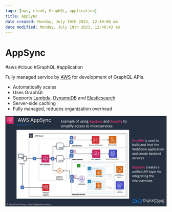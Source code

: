 ```yaml
---
tags: [aws, cloud, GraphQL, application]
title: AppSync
date created: Monday, July 10th 2023, 12:40:08 am
date modified: Monday, July 10th 2023, 12:40:43 am
---
```

# AppSync
#aws #cloud #GraphQL #application 

Fully managed service by [AWS](Cloud%20Computing/AWS/AWS.md) for development of GraphQL APIs.
- Automatically scales
- Uses GraphQL
- Supports [Lambda](Cloud%20Computing/AWS/Compute/Lambda.md), [DynamoDB](Cloud%20Computing/AWS/Databases/DynamoDB.md) and [Elasticsearch](Elasticsearch)
- Server-side caching
- Fully managed, reduces organization overhead

![](Attachments/Pasted%20image%2020230304150851.png)
